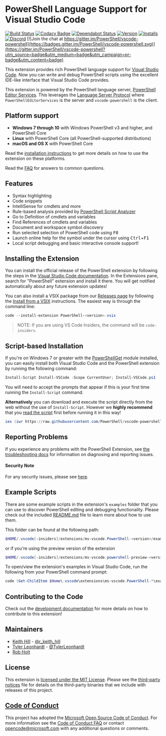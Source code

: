 # PowerShell Language Support for Visual Studio Code

[![Build Status](https://powershell.visualstudio.com/vscode-powershell/_apis/build/status/PowerShell.vscode-powershell?branchName=master)](https://powershell.visualstudio.com/vscode-powershell/_build/latest?definitionId=51&branchName=master)
[![Codacy Badge](https://api.codacy.com/project/badge/Grade/df06b9909e7442cebc1132bda0b8c0e3)](https://app.codacy.com/app/TylerLeonhardt/vscode-powershell?utm_source=github.com&utm_medium=referral&utm_content=PowerShell/vscode-powershell&utm_campaign=Badge_Grade_Dashboard)
[![Dependabot Status](https://api.dependabot.com/badges/status?host=github&repo=PowerShell/vscode-powershell)](https://dependabot.com)
[![Version](https://vsmarketplacebadge.apphb.com/version/ms-vscode.PowerShell.svg)](https://marketplace.visualstudio.com/items?itemName=ms-vscode.PowerShell)
[![Installs](https://vsmarketplacebadge.apphb.com/installs-short/ms-vscode.PowerShell.svg)](https://marketplace.visualstudio.com/items?itemName=ms-vscode.PowerShell)
[![Discord](https://img.shields.io/discord/180528040881815552.svg?label=%23vscode&logo=discord&logoColor=white)](https://aka.ms/psdiscord)
[![Join the chat at https://gitter.im/PowerShell/vscode-powershell](https://badges.gitter.im/PowerShell/vscode-powershell.svg)](https://gitter.im/PowerShell/vscode-powershell?utm_source=badge&utm_medium=badge&utm_campaign=pr-badge&utm_content=badge)

This extension provides rich PowerShell language support for [Visual Studio Code](https://github.com/Microsoft/vscode).
Now you can write and debug PowerShell scripts using the excellent IDE-like interface
that Visual Studio Code provides. 

This extension is powered by the PowerShell language server,
[PowerShell Editor Services](https://github.com/PowerShell/PowerShellEditorServices).
This leverages the
[Language Server Protocol](https://microsoft.github.io/language-server-protocol/)
where `PowerShellEditorServices` is the server and `vscode-powershell` is the client.

## Platform support

- **Windows 7 through 10** with Windows PowerShell v3 and higher, and PowerShell Core
- **Linux** with PowerShell Core (all PowerShell-supported distributions)
- **macOS and OS X** with PowerShell Core

Read the [installation instructions](https://docs.microsoft.com/en-us/powershell/scripting/components/vscode/using-vscode)
to get more details on how to use the extension on these platforms.

Read the [FAQ](https://github.com/PowerShell/vscode-powershell/wiki/FAQ) for answers to common questions.

## Features

- Syntax highlighting
- Code snippets
- IntelliSense for cmdlets and more
- Rule-based analysis provided by [PowerShell Script Analyzer](http://github.com/PowerShell/PSScriptAnalyzer)
- Go to Definition of cmdlets and variables
- Find References of cmdlets and variables
- Document and workspace symbol discovery
- Run selected selection of PowerShell code using <kbd>F8</kbd>
- Launch online help for the symbol under the cursor using <kbd>Ctrl</kbd>+<kbd>F1</kbd>
- Local script debugging and basic interactive console support!

## Installing the Extension

You can install the official release of the PowerShell extension by following the steps
in the [Visual Studio Code documentation](https://code.visualstudio.com/docs/editor/extension-gallery).
In the Extensions pane, search for "PowerShell" extension and install it there.  You will
get notified automatically about any future extension updates!

You can also install a VSIX package from our [Releases page](https://github.com/PowerShell/vscode-powershell/releases) by following the
[Install from a VSIX](https://code.visualstudio.com/docs/editor/extension-gallery#_install-from-a-vsix)
instructions.  The easiest way is through the command line:

```powershell
code --install-extension PowerShell-<version>.vsix
```

> NOTE: If you are using VS Code Insiders, the command will be `code-insiders`.

## Script-based Installation

If you're on Windows 7 or greater with the [PowerShellGet](https://msdn.microsoft.com/powershell/gallery/readme)
module installed, you can easily install both Visual Studio Code and the PowerShell
extension by running the following command:

```powershell
Install-Script Install-VSCode -Scope CurrentUser; Install-VSCode.ps1
```

You will need to accept the prompts that appear if this is your first time running
the `Install-Script` command.

**Alternatively** you can download and execute the script directly from the web
without the use of `Install-Script`.  However we **highly recommend** that you
[read the script](https://raw.githubusercontent.com/PowerShell/vscode-powershell/master/scripts/Install-VSCode.ps1)
first before running it in this way!

```powershell
iex (iwr https://raw.githubusercontent.com/PowerShell/vscode-powershell/master/scripts/Install-VSCode.ps1)
```

## Reporting Problems

If you experience any problems with the PowerShell Extension, see
[the troubleshooting docs](https://github.com/PowerShell/vscode-powershell/blob/master/./docs/troubleshooting.md) for information
on diagnosing and reporting issues.

#### Security Note
For any security issues, please see [here](https://github.com/PowerShell/vscode-powershell/blob/master/./docs/troubleshooting.md#note-on-security).

## Example Scripts

There are some example scripts in the extension's `examples` folder that you can
use to discover PowerShell editing and debugging functionality.  Please
check out the included [README.md](https://github.com/PowerShell/vscode-powershell/blob/master/examples/README.md) file to learn more about
how to use them.

This folder can be found at the following path:

```powershell
$HOME/.vscode[-insiders]/extensions/ms-vscode.PowerShell-<version>/examples
```

or if you're using the preview version of the extension

 ```powershell
$HOME/.vscode[-insiders]/extensions/ms-vscode.powershell-preview-<version>/examples
```

To open/view the extension's examples in Visual Studio Code, run the following from your PowerShell command prompt:

```powershell
code (Get-ChildItem $Home\.vscode\extensions\ms-vscode.PowerShell-*\examples)[-1]
```

## Contributing to the Code

Check out the [development documentation](https://github.com/PowerShell/vscode-powershell/blob/master/docs/development.md) for more details
on how to contribute to this extension!

## Maintainers

- [Keith Hill](https://github.com/rkeithhill) - [@r_keith_hill](http://twitter.com/r_keith_hill)
- [Tyler Leonhardt](https://github.com/tylerl0706) - [@TylerLeonhardt](http://twitter.com/tylerleonhardt)
- [Rob Holt](https://github.com/rjmholt)

## License

This extension is [licensed under the MIT License](https://github.com/PowerShell/vscode-powershell/blob/master/LICENSE.txt).  Please see the
[third-party notices](https://github.com/PowerShell/vscode-powershell/blob/master/Third%20Party%20Notices.txt) file for details on the third-party
binaries that we include with releases of this project.

## [Code of Conduct][conduct-md]

This project has adopted the [Microsoft Open Source Code of Conduct][conduct-code].
For more information see the [Code of Conduct FAQ][conduct-FAQ] or contact [opencode@microsoft.com][conduct-email] with any additional questions or comments.

[conduct-code]: http://opensource.microsoft.com/codeofconduct/
[conduct-FAQ]: http://opensource.microsoft.com/codeofconduct/faq/
[conduct-email]: mailto:opencode@microsoft.com
[conduct-md]: https://github.com/PowerShell/vscode-powershell/blob/master/CODE_OF_CONDUCT.md
